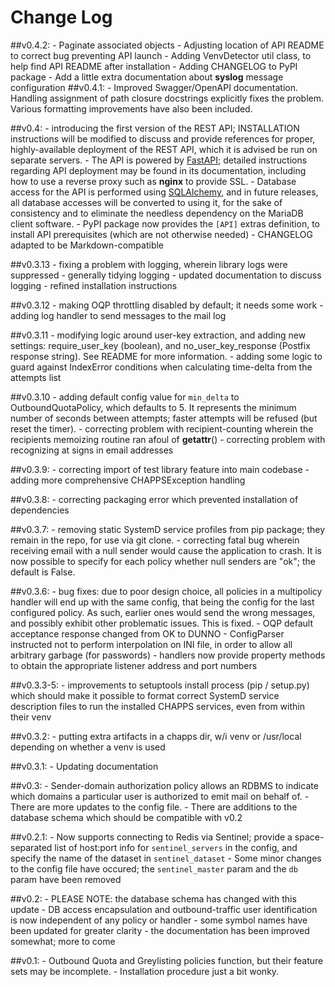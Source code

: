 # Change Log

##v0.4.2:
	- Paginate associated objects
	- Adjusting location of API README to correct bug preventing API launch
	- Adding VenvDetector util class, to help find API README after installation
	- Adding CHANGELOG to PyPI package
	- Add a little extra documentation about **syslog** message configuration
##v0.4.1:
	- Improved Swagger/OpenAPI documentation.  Handling assignment of
	  path closure docstrings explicitly fixes the problem.  Various
	  formatting improvements have also been included.

##v0.4:
	- introducing the first version of the REST API; INSTALLATION
	  instructions will be modified to discuss and provide references
	  for proper, highly-available deployment of the REST API, which
	  it is advised be run on separate servers.
	- The API is powered by [FastAPI](https://fastapi.tiangolo.com/);
	  detailed instructions regarding API deployment may be found in
	  its documentation, including how to use a reverse proxy such as
	  **nginx** to provide SSL.
	- Database access for the API is performed using
	  [SQLAlchemy](https://www.sqlalchemy.org/), and in future
	  releases, all database accesses will be converted to using it,
	  for the sake of consistency and to eliminate the needless
	  dependency on the MariaDB client software.
	- PyPI package now provides the `[API]` extras definition, to
      install API prerequisites (which are not otherwise needed)
	- CHANGELOG adapted to be Markdown-compatible

##v0.3.13
	- fixing a problem with logging, wherein library logs were suppressed
	- generally tidying logging
	- updated documentation to discuss logging
	- refined installation instructions

##v0.3.12
	- making OQP throttling disabled by default; it needs some work
	- adding log handler to send messages to the mail log

##v0.3.11
	- modifying logic around user-key extraction, and adding new
	  settings: require_user_key (boolean), and no_user_key_response
	  (Postfix response string).  See README for more information.
	- adding some logic to guard against IndexError conditions when
	  calculating time-delta from the attempts list

##v0.3.10
	- adding default config value for `min_delta` to
	  OutboundQuotaPolicy, which defaults to 5.  It represents the
	  minimum number of seconds between attempts; faster attempts will
	  be refused (but reset the timer).
	- correcting problem with recipient-counting wherein the
      recipients memoizing routine ran afoul of __getattr__()
	- correcting problem with recognizing at signs in email addresses

##v0.3.9:
	- correcting import of test library feature into main codebase
	- adding more comprehensive CHAPPSException handling

##v0.3.8:
	- correcting packaging error which prevented installation of
      dependencies

##v0.3.7:
	- removing static SystemD service profiles from pip package; they
      remain in the repo, for use via git clone.
	- correcting fatal bug wherein receiving email with a null sender
	  would cause the application to crash.  It is now possible to
	  specify for each policy whether null senders are "ok"; the
	  default is False.

##v0.3.6:
	- bug fixes: due to poor design choice, all policies in a
	  multipolicy handler will end up with the same config, that being
	  the config for the last configured policy.  As such, earlier
	  ones would send the wrong messages, and possibly exhibit other
	  problematic issues.  This is fixed.
	- OQP default acceptance response changed from OK to DUNNO
	- ConfigParser instructed not to perform interpolation on INI
	  file, in order to allow all arbitrary garbage (for passwords)
	- handlers now provide property methods to obtain the appropriate
      listener address and port numbers

##v0.3.3-5:
	- improvements to setuptools install process (pip / setup.py)
	  which should make it possible to format correct SystemD service
	  description files to run the installed CHAPPS services, even
	  from within their venv

##v0.3.2:
	- putting extra artifacts in a chapps dir, w/i venv or /usr/local
      depending on whether a venv is used

##v0.3.1:
	- Updating documentation

##v0.3:
	- Sender-domain authorization policy allows an RDBMS to indicate
	  which domains a particular user is authorized to emit mail on
	  behalf of.
	- There are more updates to the config file.
	- There are additions to the database schema which should be
      compatible with v0.2

##v0.2.1:
	- Now supports connecting to Redis via Sentinel; provide a
	  space-separated list of host:port info for `sentinel_servers` in
	  the config, and specify the name of the dataset in
	  `sentinel_dataset`
	- Some minor changes to the config file have occured; the
	  `sentinel_master` param and the `db` param have been removed

##v0.2:
	- PLEASE NOTE: the database schema has changed with this update
	- DB access encapsulation and outbound-traffic user identification
      is now independent of any policy or handler
	- some symbol names have been updated for greater clarity
	- the documentation has been improved somewhat; more to come

##v0.1:
	- Outbound Quota and Greylisting policies function, but their
      feature sets may be incomplete.
	- Installation procedure just a bit wonky.
